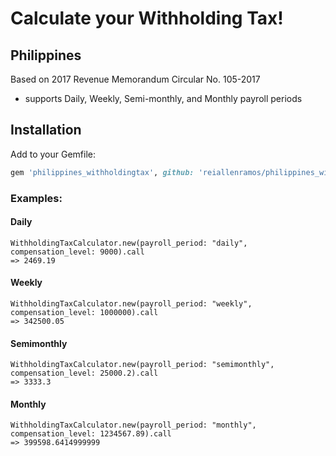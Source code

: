 # Calculate your Withholding Tax!
## Philippines

Based on 2017 Revenue Memorandum Circular No. 105-2017
* supports Daily, Weekly, Semi-monthly, and Monthly payroll periods

## Installation
Add to your Gemfile:

```ruby
gem 'philippines_withholdingtax', github: 'reiallenramos/philippines_withholdingtax'
```

### Examples:

#### Daily
```console
WithholdingTaxCalculator.new(payroll_period: "daily", compensation_level: 9000).call
=> 2469.19
```

#### Weekly
```console
WithholdingTaxCalculator.new(payroll_period: "weekly", compensation_level: 1000000).call
=> 342500.05
```

#### Semimonthly
```console
WithholdingTaxCalculator.new(payroll_period: "semimonthly", compensation_level: 25000.2).call
=> 3333.3
```

#### Monthly
```console
WithholdingTaxCalculator.new(payroll_period: "monthly", compensation_level: 1234567.89).call
=> 399598.6414999999
```
